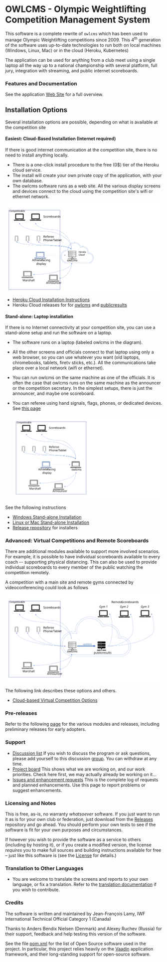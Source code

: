 # OWLCMS - Olympic Weightlifting Competition Management System 
This software is a complete rewrite of `owlcms` which has been used to manage Olympic Weightlifting competitions since 2009. This 4<sup>th</sup> generation of the software uses up-to-date technologies to run both on local machines (Windows, Linux, Mac) or in the cloud (Heroku, Kubernetes)

The application can be used for anything from a club meet using a single laptop all the way up to a national championship with several platform, full jury, integration with streaming, and public internet scoreboards.

### Features and Documentation

See the application [Web Site](https://${env.REPO_OWNER}.github.io/${env.O_REPO_NAME}/#) for a full overview. 

## Installation Options
Several installation options are possible, depending on what is available at the competition site

#### Easiest: Cloud-Based Installation (Internet required)

If there is good internet communication at the competition site, there is no need to install anything locally. 

- There is a one-click install procedure to the free (0$) tier of the Heroku cloud service. 
- The install will create your own private copy of the application, with your own database.
- The owlcms software runs as a web site. All the various display screens and devices connect to the cloud using the competition site's wifi or ethernet network.

![Slide9](docs/img/PublicResults/CloudExplained/Slide9.SVG)

* [Heroku Cloud Installation Instructions](https://${env.REPO_OWNER}.github.io/${env.O_REPO_NAME}/#/Cloud)
* Heroku Cloud releases for for [owlcms](https://github.com/${env.REPO_OWNER}/${env.H_REPO_NAME}/releases/latest) and [publicresults](https://github.com/${env.REPO_OWNER}/${env.P_REPO_NAME}/releases/latest)

#### Stand-alone: Laptop installation

If there is no Internet connectivity at your competition site, you can use a stand-alone setup and run the software on a laptop.

- The software runs on a laptop (labeled owlcms in the diagram). 

- All the other screens and officials connect to that laptop using only a web browser, so you can use whatever you want (old laptops, chromebooks, tablets, firetv sticks, etc.).  All the communications take place over a local network (wifi or ethernet).

- You can run owlcms on the same machine as one of the officials.  It is often the case that owlcms runs on the same machine as the announcer or the competition secretary.  In the simplest setups, there is just the announcer, and maybe one scoreboard.

- You can referee using hand signals, flags, phones, or dedicated devices. See [this page](https://${env.REPO_OWNER}.github.io/${env.O_REPO_NAME}/#/Refereeing)

  ![Slide1](docs/img/PublicResults/CloudExplained/Slide7.SVG)

See the following instructions

  * [Windows Stand-alone Installation](https://${env.REPO_OWNER}.github.io/${env.O_REPO_NAME}/#/LocalWindowsSetup)
* [Linux or Mac Stand-alone Installation](https://${env.REPO_OWNER}.github.io/${env.O_REPO_NAME}/#/LocalLinuxMacSetup)
* [Release repository](https://github.com/${env.REPO_OWNER}/${env.O_REPO_NAME}/releases/latest) for installers

### Advanced: Virtual Competitions and Remote Scoreboards

There are additional modules available to support more involved scenarios.  For example, it is possible to have individual scoreboards available to every coach -- supporting physical distancing.  This can also be used to provide individual scoreboards to every member of the public watching the competition remotely.

A competition with a main site and remote gyms connected by videoconferencing could look as follows

![Slide3](docs/img/PublicResults/CloudExplained/Slide3.SVG)

The following link describes these options and others.

*	[Cloud-based Virtual Competition Options](https://${env.REPO_OWNER}.github.io/${env.O_REPO_NAME}/#/Virtual)

### Pre-releases

Refer to the following [page](Releases) for the various modules and releases, including preliminary releases for early adopters.

### Support

- [Discussion list](https://groups.google.com/forum/#!forum/owlcms)  If you wish to discuss the program or ask questions, please add yourself to this discussion [group](https://groups.google.com/forum/#!forum/owlcms).  You can withdraw at any time.
- [Project board](https://github.com/jflamy/owlcms4/projects/1) This shows what we are working on, and our work priorities.  Check here first, we may actually already be working on it...
- [Issues and enhancement requests](https://github.com/jflamy/owlcms4/issues) This is the complete log of requests and planned enhancements. Use this page to report problems or suggest enhancements.

### Licensing and Notes

This is free, as-is, no warranty *whatsoever* software. If you just want to run it as is for your own club or federation, just download from the [Releases](https://github.com/${env.REPO_OWNER}/${env.O_REPO_NAME}/releases) repository and go ahead. You should perform your own tests to see if the software is fit for your own purposes and circumstances.

If however you wish to provide the software as a service to others (including by hosting it), or if you create a modified version, the license *requires* you to make full sources and building instructions available for free &ndash; just like this software is (see the [License](https://github.com/${env.REPO_OWNER}/${env.O_REPO_NAME}/blob/master/LICENSE.txt) for details.)

### Translation to Other Languages

- You are welcome to translate the screens and reports to your own language, or fix a translation.  Refer to the [translation documentation](https://${env.REPO_OWNER}.github.io/${env.O_REPO_NAME}/#/Translation) if you wish to contribute.

### Credits

The software is written and maintained by Jean-François Lamy, IWF International Technical Official Category 1 (Canada)

Thanks to Anders Bendix Nielsen (Denmark) and Alexey Ruchev (Russia) for their support, feedback and help testing this version of the software.

See the file [pom.xml](pom.xml) for the list of Open Source software used in the project.  In particular, this project relies heavily on the [Vaadin](https://vaadin.com) application framework, and their long-standing support for open-source software.